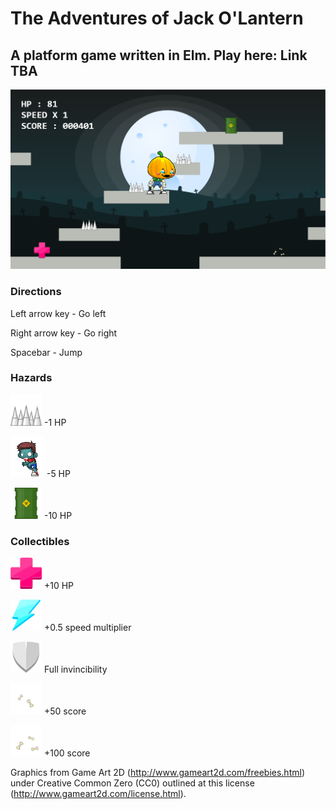 # The Adventures of Jack O'Lantern

## A platform game written in Elm. Play here: Link TBA

![](/graphic/screenshot.png?raw=true)

### Directions

Left arrow key - Go left


Right arrow key - Go right


Spacebar - Jump

### Hazards

<img src="https://github.com/jessicayzt/cpsc311_proj/blob/master/graphic/env/hazard/spikes.png" width="50" height="50" /> -1 HP


<img src="https://github.com/jessicayzt/cpsc311_proj/blob/master/graphic/env/hazard/zombie/left.gif" width="54" height="65" /> -5 HP


<img src="https://github.com/jessicayzt/cpsc311_proj/blob/master/graphic/env/hazard/nuclear_waste.png" width="50" height="50" /> -10 HP

### Collectibles

<img src="https://github.com/jessicayzt/cpsc311_proj/blob/master/graphic/env/collectible/hp.png" width="50" height="50" /> +10 HP


<img src="https://github.com/jessicayzt/cpsc311_proj/blob/master/graphic/env/collectible/boost.png" width="50" height="50" /> +0.5 speed multiplier


<img src="https://github.com/jessicayzt/cpsc311_proj/blob/master/graphic/env/collectible/shield.png" width="50" height="50" /> Full invincibility


<img src="https://github.com/jessicayzt/cpsc311_proj/blob/master/graphic/env/collectible/bones_2.png" width="50" height="50" /> +50 score


<img src="https://github.com/jessicayzt/cpsc311_proj/blob/master/graphic/env/collectible/bones_3.png" width="50" height="50" /> +100 score


Graphics from Game Art 2D (http://www.gameart2d.com/freebies.html) under Creative Common Zero (CC0) outlined at this license (http://www.gameart2d.com/license.html).
